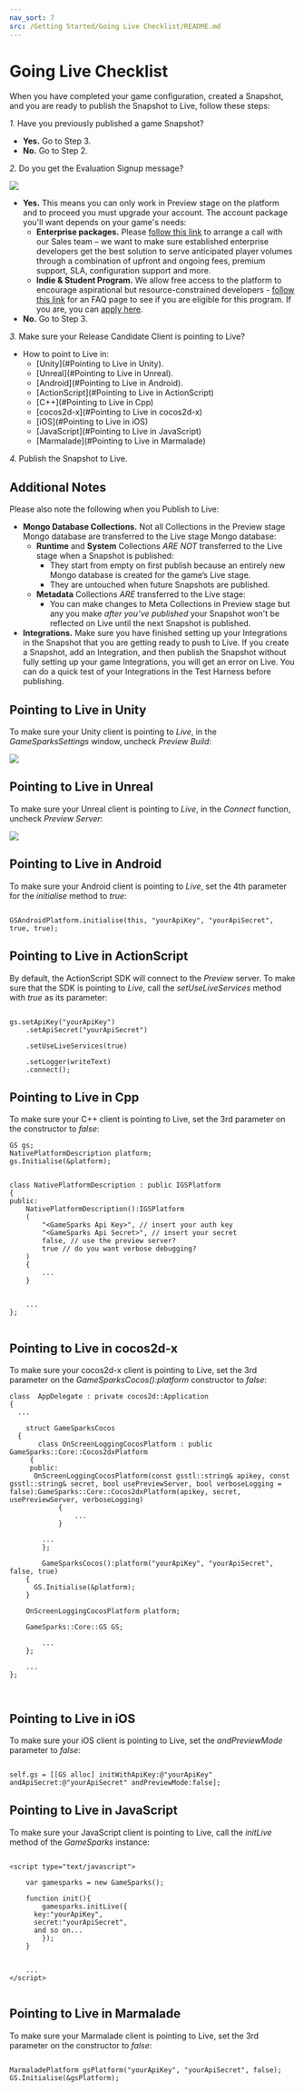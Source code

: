 ```yaml
---
nav_sort: 7
src: /Getting Started/Going Live Checklist/README.md
---
```


# Going Live Checklist

When you have completed your game configuration, created a Snapshot, and you are ready to publish the Snapshot to Live, follow these steps:

*1.*	Have you previously published a game Snapshot?
* **Yes.**	Go to Step 3.
* **No.**	Go to Step 2.

*2.*	Do you get the Evaluation Signup message?

![](img/Checklist/1.png)

* **Yes.** This means you can only work in Preview stage on the platform and to proceed you must upgrade your account. The account package you'll want depends on your game's needs:
  * **Enterprise packages.** Please [follow this link](https://www.gamesparks.com/enterprise-packages/) to arrange a call with our Sales team – we want to make sure established enterprise developers get the best solution to serve anticipated player volumes through a combination of upfront and ongoing fees, premium support, SLA, configuration support and more.
  * **Indie & Student Program.** We allow free access to the platform to encourage aspirational but resource-constrained developers - [follow this link](https://www.gamesparks.com/indie-student-programme-faq/) for an FAQ page to see if you are eligible for this program. If you are, you can [apply here](https://www.gamesparks.com/indie-student-programme/).
* **No.**	Go to Step 3.

*3.*	Make sure your Release Candidate Client is pointing to Live?
* How to point to Live in:
  * [Unity](#Pointing to Live in Unity).
  * [Unreal](#Pointing to Live in Unreal).
  * [Android](#Pointing to Live in Android).
  * [ActionScript](#Pointing to Live in ActionScript)
  * [C++](#Pointing to Live in Cpp)
  * [cocos2d-x](#Pointing to Live in cocos2d-x)
  * [iOS](#Pointing to Live in iOS)
  * [JavaScript](#Pointing to Live in JavaScript)
  * [Marmalade](#Pointing to Live in Marmalade)


*4.*	Publish the Snapshot to Live.

## Additional Notes

Please also note the following when you Publish to Live:
* **Mongo Database Collections.** Not all Collections in the Preview stage Mongo database are transferred to the Live stage Mongo database:
  * **Runtime** and **System** Collections *ARE NOT* transferred to the Live stage when a Snapshot is published:
    * They start from empty on first publish because an entirely new Mongo database is created for the game’s Live stage.
    * They are untouched when future Snapshots are published.
  * **Metadata** Collections *ARE* transferred to the Live stage:
    * You can make changes to Meta Collections in Preview stage but any you make *after you’ve published* your Snapshot won't be reflected on Live until the next Snapshot is published.
* **Integrations.** Make sure you have finished setting up your Integrations in the Snapshot that you are getting ready to push to Live. If you create a Snapshot, add an Integration, and then publish the Snapshot without fully setting up your game Integrations, you will get an error on Live. You can do a quick test of your Integrations in the Test Harness before publishing.

## Pointing to Live in Unity

To make sure your Unity client is pointing to *Live*, in the *GameSparksSettings* window, uncheck *Preview Build*:

![](img/Checklist/3.png)

## Pointing to Live in Unreal

To make sure your Unreal client is pointing to *Live*, in the *Connect* function, uncheck *Preview Server*:

![](img/Checklist/2.jpg)

## Pointing to Live in Android

To make sure your Android client is pointing to *Live*, set the 4th parameter for the *initialise* method to *true*:

```

GSAndroidPlatform.initialise(this, "yourApiKey", "yourApiSecret", true, true);

```

## Pointing to Live in ActionScript

By default, the ActionScript SDK will connect to the *Preview* server. To make sure that the SDK is pointing to *Live*, call the *setUseLiveServices* method with *true* as its parameter:

```

gs.setApiKey("yourApiKey")
	.setApiSecret("yourApiSecret")

	.setUseLiveServices(true)

	.setLogger(writeText)
	.connect();

```

## Pointing to Live in Cpp

To make sure your C++ client is pointing to Live, set the 3rd parameter on the constructor to *false*:

```
GS gs;
NativePlatformDescription platform;
gs.Initialise(&platform);

```

```

class NativePlatformDescription : public IGSPlatform
{
public:
	NativePlatformDescription():IGSPlatform
	(
		"<GameSparks Api Key>", // insert your auth key
		"<GameSparks Api Secret>", // insert your secret
		false, // use the preview server?
		true // do you want verbose debugging?
	)
	{
		...
	}


	...
};


```

## Pointing to Live in cocos2d-x

To make sure your cocos2d-x client is pointing to Live, set the 3rd parameter on the *GameSparksCocos():platform* constructor to *false*:


```
class  AppDelegate : private cocos2d::Application
{
  ...

	struct GameSparksCocos
  {
	   class OnScreenLoggingCocosPlatform : public GameSparks::Core::Cocos2dxPlatform
     {
     public:
      OnScreenLoggingCocosPlatform(const gsstl::string& apikey, const gsstl::string& secret, bool usePreviewServer, bool verboseLogging = false):GameSparks::Core::Cocos2dxPlatform(apikey, secret, usePreviewServer, verboseLogging)
			{
				...
			}

	    ...
		};

		GameSparksCocos():platform("yourApiKey", "yourApiSecret", false, true)
    {
      GS.Initialise(&platform);
    }

    OnScreenLoggingCocosPlatform platform;

    GameSparks::Core::GS GS;

		...
	};

	...
};



```


## Pointing to Live in iOS

To make sure your iOS client is pointing to Live, set the *andPreviewMode* parameter to *false*:

```

self.gs = [[GS alloc] initWithApiKey:@"yourApiKey" andApiSecret:@"yourApiSecret" andPreviewMode:false];

```


## Pointing to Live in JavaScript

To make sure your JavaScript client is pointing to Live, call the *initLive* method of the *GameSparks* instance:

```

<script type="text/javascript">

	var gamesparks = new GameSparks();

	function init(){
		gamesparks.initLive({
      key:"yourApiKey",
      secret:"yourApiSecret",
      and so on...
		});
	}


	...
</script>


```

## Pointing to Live in Marmalade

To make sure your Marmalade client is pointing to Live, set the 3rd parameter on the constructor to *false*:

```

MarmaladePlatform gsPlatform("yourApiKey", "yourApiSecret", false);
GS.Initialise(&gsPlatform);

```
